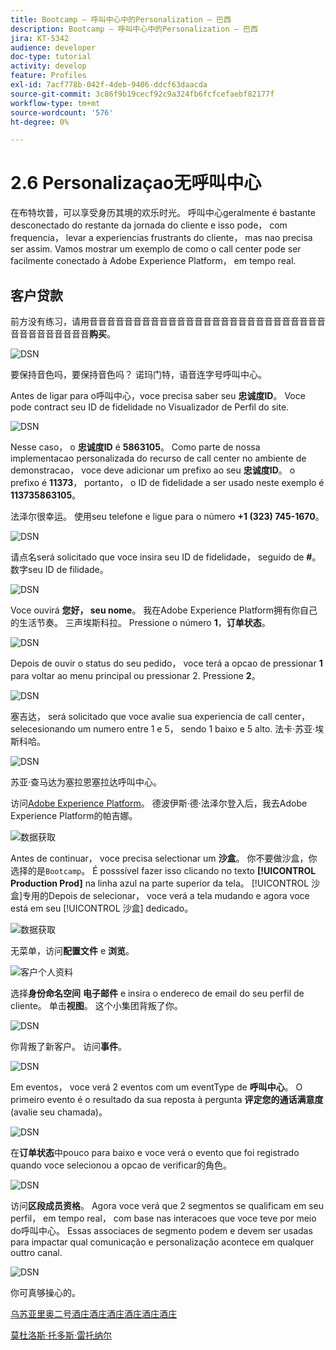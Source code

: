 ```yaml
---
title: Bootcamp — 呼叫中心中的Personalization — 巴西
description: Bootcamp — 呼叫中心中的Personalization — 巴西
jira: KT-5342
audience: developer
doc-type: tutorial
activity: develop
feature: Profiles
exl-id: 7acf778b-042f-4deb-9406-ddcf63daacda
source-git-commit: 3c86f9b19cecf92c9a324fb6fcfcefaebf82177f
workflow-type: tm+mt
source-wordcount: '576'
ht-degree: 0%

---
```


# 2.6 Personalizaçao无呼叫中心

在布特坎普，可以享受身历其境的欢乐时光。 呼叫中心geralmente é bastante desconectado do restante da jornada do cliente e isso pode， com frequencia， levar a experiencias frustrants do cliente， mas nao precisa ser assim. Vamos mostrar um exemplo de como o call center pode ser facilmente conectado à Adobe Experience Platform， em tempo real.

## 客户贷款

前方没有练习，请用音音音音音音音音音音音音音音音音音音音音音音音音音音音音音音音音音音音音&#x200B;**购买**。

![DSN](./images/app20.png)

要保持音色吗，要保持音色吗？ 诺玛门特，语音连字号呼叫中心。

Antes de ligar para o呼叫中心，voce precisa saber seu **忠诚度ID**。 Voce pode contract seu ID de fidelidade no Visualizador de Perfil do site.

![DSN](./images/cc1.png)

Nesse caso， o **忠诚度ID** é **5863105**。 Como parte de nossa implementacao personalizada do recurso de call center no ambiente de demonstracao， voce deve adicionar um prefixo ao seu **忠诚度ID**。 o prefixo é **11373**， portanto， o ID de fidelidade a ser usado neste exemplo é **113735863105**。

法泽尔很幸运。 使用seu telefone e ligue para o número **+1 (323) 745-1670**。

![DSN](./images/cc2.png)

请点名será solicitado que voce insira seu ID de fidelidade， seguido de **#**。 数字seu ID de filidade。

![DSN](./images/cc3.png)

Voce ouvirá **您好， seu nome**。 我在Adobe Experience Platform拥有你自己的生活节奏。 三声埃斯科拉。 Pressione o número **1**，**订单状态**。

![DSN](./images/cc4.png)

Depois de ouvir o status do seu pedido， voce terá a opcao de pressionar **1** para voltar ao menu principal ou pressionar 2. Pressione **2**。

![DSN](./images/cc5.png)

塞吉达， será solicitado que voce avalie sua experiencia de call center， selecesionando um numero entre 1 e 5， sendo 1 baixo e 5 alto. 法卡·苏亚·埃斯科哈。

![DSN](./images/cc6.png)

苏亚·查马达为塞拉恩塞拉达呼叫中心。

访问[Adobe Experience Platform](https://experience.adobe.com/platform)。 德波伊斯·德·法泽尔登入后，我去Adobe Experience Platform的帕吉娜。

![数据获取](./images/home.png)

Antes de continuar， voce precisa selectionar um **沙盒**。 你不要做沙盒，你选择的是``Bootcamp``。 É posssível fazer isso clicando no texto **[!UICONTROL Production Prod]** na linha azul na parte superior da tela。 [!UICONTROL 沙盒]专用的Depois de selecionar， voce verá a tela mudando e agora voce está em seu [!UICONTROL 沙盒] dedicado。

![数据获取](./images/sb1.png)

无菜单，访问&#x200B;**配置文件** e **浏览**。

![客户个人资料](./images/homemenu.png)

选择&#x200B;**身份命名空间** **电子邮件** e insira o endereco de email do seu perfil de cliente。 单击&#x200B;**视图**。 这个小集团背叛了你。

![DSN](./images/cc7.png)

你背叛了新客户。 访问&#x200B;**事件**。

![DSN](./images/cc8.png)

Em eventos， voce verá 2 eventos com um eventType de **呼叫中心**。 O primeiro evento é o resultado da sua reposta à pergunta **评定您的通话满意度** (avalie seu chamada)。

![DSN](./images/cc9.png)

在&#x200B;**订单状态**&#x200B;中pouco para baixo e voce verá o evento que foi registrado quando voce selecionou a opcao de verificar的角色。

![DSN](./images/cc10.png)

访问&#x200B;**区段成员资格**。 Agora voce verá que 2 segmentos se qualificam em seu perfil， em tempo real， com base nas interacoes que voce teve por meio do呼叫中心。 Essas associaces de segmento podem e devem ser usadas para impactar qual comunicação e personalização acontece em qualquer outtro canal.

![DSN](./images/cc11.png)

你可真够操心的。

[乌苏亚里奥二号酒庄酒庄酒庄酒庄酒庄酒庄](./uc2.md)

[莫杜洛斯·托多斯·雷托纳尔](../../overview.md)
